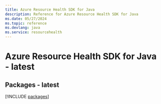 ```yaml
---
title: Azure Resource Health SDK for Java
description: Reference for Azure Resource Health SDK for Java
ms.date: 05/27/2024
ms.topic: reference
ms.devlang: java
ms.service: resourcehealth
---
```

# Azure Resource Health SDK for Java - latest
## Packages - latest
[!INCLUDE [packages](resource-health-index.md)]